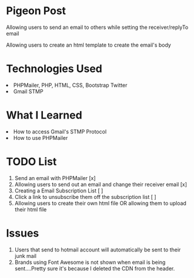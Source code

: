 # Pigeon Post
<p>Allowing users to send an email to others while setting the receiver/replyTo email</p>
<p> Allowing users to create an html template to create the email's body </p>

# Technologies Used
<li> PHPMailer, PHP, HTML, CSS, Bootstrap Twitter
<li> Gmail STMP </li>

# What I Learned
<li>How to access Gmail's STMP Protocol </li>
<li> How to use PHPMailer </li>

# TODO List
<ol>
  <li>Send an email with PHPMailer [x] </li>
  <li>Allowing users to send out an email and change their receiver email [x] </li>
  <li>Creating a Email Subscription List [ ]</li>
  <li>Click a link to unsubscribe them off the subscription list [ ]</li>
  <li>Allowing users to create their own html file OR allowing them to upload their html file</li>
</ol>

# Issues
<ol>
  <li>Users that send to hotmail account will automatically be sent to their junk mail</li>
  <li>Brands using Font Awesome is not shown when email is being sent....Pretty sure it's because I deleted the CDN from the header.</li>
</ol>
